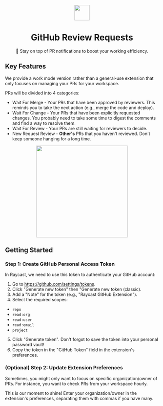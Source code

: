 <div align="center">
  <img src="https://user-images.githubusercontent.com/6590356/140933922-60d05339-397b-40ec-ac42-a82628cbb9f4.png" width="50" />
  <h1>GitHub Review Requests</h1>
  <p>🚀 Stay on top of PR notifications to boost your working efficiency.</p>
</div>

## Key Features

We provide a work mode version rather than a general-use extension that only focuses on managing your PRs for your workspace.

PRs will be divided into 4 categories:

- Wait For Merge - Your PRs that have been approved by reviewers. This reminds you to take the next action (e.g., merge the code and deploy).
- Wait For Change - Your PRs that have been explicitly requested changes. You probably need to take some time to digest the comments and find a way to resolve them.
- Wait For Review - Your PRs are still waiting for reviewers to decide.
- New Request Review - **Other's** PRs that you haven't reviewed. Don't keep someone hanging for a long time.

<div align="center">
  <img src="https://github.com/raycast/extensions/assets/37981444/1c0424fa-a9bf-45fe-91b0-4f371b427a5c" width="300" />
</div>

## Getting Started

### Step 1: Create GitHub Personal Access Token

In Raycast, we need to use this token to authenticate your GitHub account:

1. Go to https://github.com/settings/tokens.
2. Click "Generate new token" then "Generate new token (classic).
3. Add a "Note" for the token (e.g., "Raycast GitHub Extension").
4. Select the required scopes:

- `repo`
- `read:org`
- `read:user`
- `read:email`
- `project`

5. Click "Generate token". Don't forgot to save the token into your personal password vault!
6. Copy the token in the "GitHub Token" field in the extension's preferences.

### (Optional) Step 2: Update Extension Preferences

Sometimes, you might only want to focus on specific organization/owner of PRs. For instance, you want to check PRs from your workspace hourly.

This is our moment to shine! Enter your organization/owner in the extension's preferences, separating them with commas if you have many.
